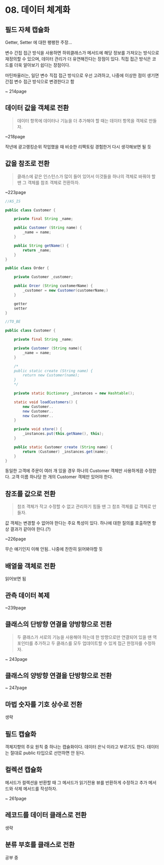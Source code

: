 # 08. 데이터 체계화


## 필드 자체 캡슐화

Getter, Setter 에 대한 팽팽한 주장...

변수 간접 접근 방식을 사용하면 하위클래스가 메서드에 해당 정보를 가져오는 방식으로 재정의할 수 있으며, 데이터 관리가 더 유연해진다는 장점이 있다.
직접 접근 방식은 코드를 더욱 알아보기 쉽다는 장점이다. 

마틴파울러는, 일단 변수 직접 접근 방식으로 우선 고려하고, 나중에 이상한 점이 생기면 간접 변수 접근 방식으로 변경한다고 함

~ 214page


## 데이터 값을 객체로 전환

> 데이터 항목에 데이터나 기능을 더 추가해야 할 때는 데이터 항목을 객체로 만들자.

~218page

작년에 광고랭킹순위 작업했을 때 비슷한 리팩토링 경험한거 다시 생각해보면 될 듯


## 값을 참조로 전환

> 클래스에 같은 인스턴스가 많이 들어 있어서 이것들을 하나의 객체로 바꿔야 할 땐 그 객체를 참조 객체로 전환하자.

~223page

````java
//AS_IS

public class Customer {

    private final String _name;

    public Customer (String name) {
        _name = name;
    }

    public String getName() {
        return _name;
    }    
}

public class Order {

    private Customer _customer;

    public Orcer (String customerName) {
        _customer = new Customer(customerName;)
    }

    getter
    setter
}

//TO_BE

public class Customer {

    private final String _name;

    private Customer (String name){
        _name = name;
    }

    /*
    public static create (String name) {
        return new Customer(name);
    }
    */

    private static Dictionary _instances = new Hashtable();

    static void loadCustomers() {
        new Customer..
        new Customer..
        new Customer..
    }

    private void store() {
        _instances.put(this.getName(), this);
    }

    public static Customer create (String name) {
        return (Customer) _instances.get(name);
    }
}
````

동일한 고객에 주문이 여러 개 있을 경우 하나의 Customer 객체만 사용하게끔 수정한다.
고객 이름 하나당 한 개의 Customer 객체만 있어야 한다.


## 참조를 값으로 전환

> 참조 객체가 작고 수정할 수 없고 관리하기 힘들 땐 그 참조 객체를 값 객체로 만들자.

값 객체는 변경할 수 없어야 한다는 주요 특성이 있다. 하나에 대한 질의를 호출하면 항상 결과가 같아야 한다.(?)

~226page

무슨 얘기인지 이해 안됨.. 나중에 찬찬히 읽어봐야할 듯

## 배열을 객체로 전환

읽어보면 됨

## 관측 데이터 복제

~239page


## 클래스의 단방향 연결을 양방향으로 전환

> 두 클래스가 서로의 기능을 사용해야 하는데 한 방향으로만 연결되어 있을 땐 역 포인터를 추가하고 두 클래스를 모두 업데이트할 수 있게 접근 한정자를 수정하자.

~ 243page


## 클래스의 양방향 연결을 단방향으로 전환

~ 247page


## 마법 숫자를 기호 상수로 전환

생략


## 필드 캡슐화

객체지향의 주요 원칙 중 하나는 캡슐화이다. 데이터 은닉 이라고 부르기도 한다. 데이터는 절대로 public 타입으로 선언하면 안 된다.


## 컬렉션 캡슐화

메서드가 컬렉션을 반환할 때 그 메서드가 읽기전용 뷰를 반환하게 수정하고 추가 메서드와 삭제 메서드를 작성하자.

~ 261page


## 레코드를 데이터 클래스로 전환

생략


## 분류 부호를 클래스로 전환


공부 중
